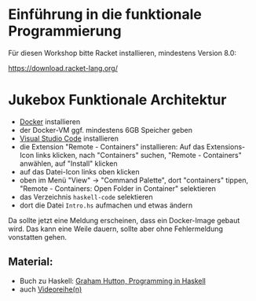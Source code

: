 # Einführung in die funktionale Programmierung

Für diesen Workshop bitte Racket installieren, mindestens Version 8.0:

https://download.racket-lang.org/

# Jukebox Funktionale Architektur

- [Docker](https://www.docker.com/) installieren
- der Docker-VM ggf. mindestens 6GB Speicher geben
- [Visual Studio Code](https://code.visualstudio.com/download) installieren
- die Extension "Remote - Containers" installieren:
  Auf das Extensions-Icon links klicken, nach "Containers" suchen,
  "Remote - Containers" anwählen, auf "Install" klicken
- auf das Datei-Icon links oben klicken
- oben im Menü "View" -> "Command Palette", dort
  "containers" tippen, "Remote - Containers: Open Folder in Container" selektieren
- das Verzeichnis `haskell-code` selektieren
- dort die Datei `Intro.hs` aufmachen und etwas ändern

Da sollte jetzt eine Meldung erscheinen, dass ein Docker-Image gebaut
wird.  Das kann eine Weile dauern, sollte aber ohne Fehlermeldung
vonstatten gehen.

## Material:

- Buch zu Haskell: [Graham Hutton, Programming in Haskell](https://www.cs.nott.ac.uk/~pszgmh/pih.html)
- auch [Videoreihe(n)](https://www.youtube.com/c/GrahamHuttonNotts/playlists)
